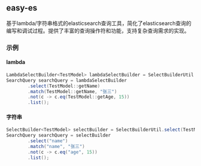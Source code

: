 ## easy-es

基于lambda/字符串格式的elasticsearch查询工具，简化了elasticsearch查询的编写和调试过程。提供了丰富的查询操作符和功能，支持复杂查询需求的实现。



### 示例

#### lambda

```java
LambdaSelectBuilder<TestModel> lambdaSelectBuilder = SelectBuilderUtil.lambdaSelect(TestModel.class);
SearchQuery searchQuery = lambdaSelectBuilder
        .select(TestModel::getName)
        .match(TestModel::getName, "张三")
        .not(c -> c.eq(TestModel::getAge, 15))
        .list();
```

#### 字符串

```java
SelectBuilder<TestModel> selectBuilder = SelectBuilderUtil.select(TestModel.class);
SearchQuery searchQuery = selectBuilder
        .select("name")
        .match("name", "张三")
        .not(c -> c.eq("age", 15))
        .list();
```